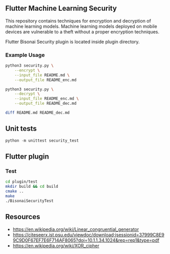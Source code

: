 ## Flutter Machine Learning Security

This repository contains techniques for encryption and decryption of machine learning models.
Machine learning models deployed on mobile devices are vulnerable to a theft without a proper encryption techniques.

Flutter Bisonai Security plugin is located inside plugin directory.


### Example Usage

```bash
python3 security.py \
    --encrypt \
    --input_file README.md \
    --output_file README_enc.md

python3 security.py \
    --decrypt \
    --input_file README_enc.md \
    --output_file README_dec.md

diff README.md README_dec.md
```

## Unit tests

```python
python -m unittest security_test
```


## Flutter plugin

### Test

```bash
cd plugin/test
mkdir build && cd build
cmake ..
make
./BisonaiSecurityTest
```

## Resources

* https://en.wikipedia.org/wiki/Linear_congruential_generator
* https://citeseerx.ist.psu.edu/viewdoc/download;jsessionid=37999C8E99C9D0F67EF7E6F714AF8065?doi=10.1.1.34.1024&rep=rep1&type=pdf
* https://en.wikipedia.org/wiki/XOR_cipher
